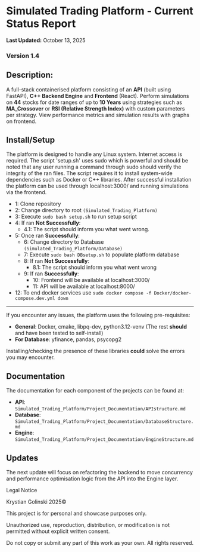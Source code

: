 # Simulated Trading Platform - Current Status Report

**Last Updated:** October 13, 2025  

### Version 1.4 

## Description:

A full-stack containerised platform consisting of an **API** (built using FastAPI), **C++ Backend Engine** and **Frontend** (React). Perform simulations on **44** stocks for date ranges of up to **10 Years** using strategies such as **MA_Crossover** or **RSI (Relative Strength Index)** with custom parameters per strategy. View performance metrics and simulation results with graphs on frontend. 

## Install/Setup

The platform is designed to handle any Linux system. Internet access is required. The script 'setup.sh' uses sudo which is powerful and should be noted that any user running a command through sudo should verify the integrity of the ran files. The script requires it to install system-wide dependencies such as Docker or C++ libraries. After successful installation the platform can be used through localhost:3000/ and running simulations via the frontend.

- 1: Clone repository
- 2: Change directory to root `(Simulated_Trading_Platform)`
- 3: Execute `sudo bash setup.sh` to run setup script
- 4: If ran **Not Successfully**:
  - 4.1: The script should inform you what went wrong.
- 5: Once ran **Successfully**:
  - 6: Change directory to Database `(Simulated_Trading_Platform/Database)`
  - 7: Execute `sudo bash DBsetup.sh` to populate platform database
  - 8: If ran **Not Successfully**:
    - 8.1: The script should inform you what went wrong
  - 9: If ran **Successfully**:
      - 10: Frontend will be available at localhost:3000/
      - 11: API will be available at localhost:8000/
- 12: To end docker services use `sudo docker compose -f Docker/docker-compose.dev.yml down`
---

If you encounter any issues, the platform uses the following pre-requisites:

- **General**: Docker, cmake, libpq-dev, python3.12-venv (The rest **should** and have been tested to self-install)
- **For Database**: yfinance, pandas, psycopg2

Installing/checking the presence of these libraries **could** solve the errors you may encounter.

## Documentation

The documentation for each component of the projects can be found at:

- **API**: `Simulated_Trading_Platform/Project_Documentation/APIstructure.md`
- **Database**: `Simulated_Trading_Platform/Project_Documentation/DatabaseStructure.md`
- **Engine**: `Simulated_Trading_Platform/Project_Documentation/EngineStructure.md`

## Updates

The next update will focus on refactoring the backend to move concurrency and performance optimisation logic from the API into the Engine layer.

Legal Notice

Krystian Golinski 2025©

This project is for personal and showcase purposes only.

Unauthorized use, reproduction, distribution, or modification is not permitted without explicit written consent.

Do not copy or submit any part of this work as your own. All rights reserved.
